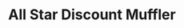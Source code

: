 ---
title: "All Star Discount Muffler"
url: /cleveland/all-star-discount-muffler/
shop: Autowerkstatt
---